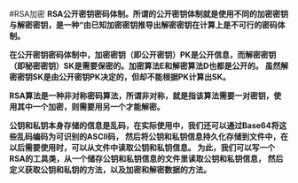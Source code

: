 #RSA加密
**RSA公开密钥密码体制。所谓的公开密钥体制就是使用不同的加密密钥与解密密钥，是一种“由已知加密密钥推导出解密密钥在计算上是不可行的密码体制。**

**在公开密钥密码体制中，加密密钥（即公开密钥）PK是公开信息，而解密密钥（即秘密密钥）SK是需要保密的。加密算法E和解密算法D也都是公开的。
虽然解密密钥SK是由公开密钥PK决定的，但却不能根据PK计算出SK。**

**RSA算法是一种非对称密码算法，所谓非对称，就是指该算法需要一对密钥，使用其中一个加密，则需要用另一个才能解密。**


**公钥和私钥本身存储的信息是乱码，在实际使用中，我们还可以通过Base64将这些乱码编码为可识别的ASCII码，
然后将公钥和私钥信息持久化存储到文件中，在以后需要使用时，可以从文件中读取公钥和私钥信息。
为此，我们可以写一个RSA的工具类，从一个储存公钥和私钥信息的文件里读取公钥和私钥信息，
然后定义获取公钥和私钥的方法，以及加密和解密数据的方法。**

